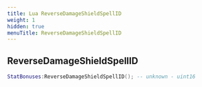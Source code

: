 ```yaml
---
title: Lua ReverseDamageShieldSpellID
weight: 1
hidden: true
menuTitle: ReverseDamageShieldSpellID
---
```

## ReverseDamageShieldSpellID
```lua
StatBonuses:ReverseDamageShieldSpellID(); -- unknown - uint16
```